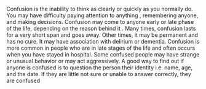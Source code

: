 Confusion is the inability to think as clearly or quickly as you normally do.
You may  have difficulty paying attention to anything , remembering anyone, and making decisions.
Confusion may come to anyone early or late phase of the life, depending on the reason behind it .
Many times, confusion lasts for a very short span and goes away.
Other times, it may be permanent and has no cure. It may have association with delirium or dementia. 
Confusion is more common in people who are in late stages of the life and often occurs when you have stayed in hospital.
Some confused people may have strange or unusual behavior or may act aggressively.
A good way to find out if anyone is confused is to question the person their identity i.e. name, age, and the date.
If they are little not sure or unable to answer correctly, they are confused